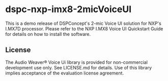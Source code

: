 # dspc-nxp-imx8-2micVoiceUI

This is a demo release of DSPConcept's 2-mic Voice UI solution for NXP's I.MX7D processor.  Please refer to the NXP I.MX8 Voice UI Quickstart Guide for details on how to install the software.

## License

The Audio Weaver® Voice Ui library is provided for non-commercial development use only. See LICENSE.md for details. Use of this library implies acceptance of the evaluation license agreement. 
